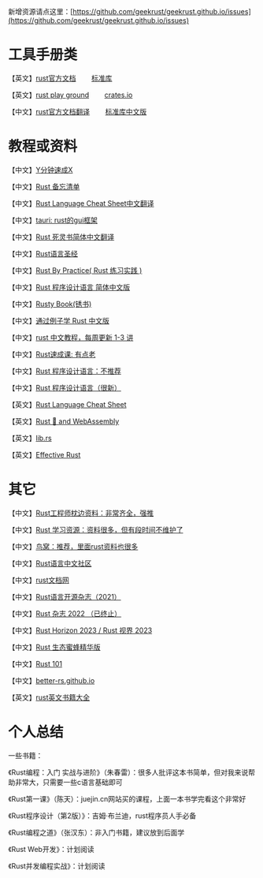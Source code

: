 新增资源请点这里：[https://github.com/geekrust/geekrust.github.io/issues](https://github.com/geekrust/geekrust.github.io/issues)

# 工具手册类

【英文】[rust官方文档](https://www.rust-lang.org/learn)     &nbsp;&nbsp;&nbsp;&nbsp;&nbsp;&nbsp;     [标准库](https://doc.rust-lang.org/std/index.html)

【英文】[rust play ground](https://play.rust-lang.org/)    &nbsp;&nbsp;&nbsp;&nbsp;&nbsp;&nbsp;     [crates.io](https://crates.io/)

【中文】[rust官方文档翻译](https://rustwiki.org/zh-CN/)      &nbsp;&nbsp;&nbsp;&nbsp;&nbsp;&nbsp;     [标准库中文版](https://rustwiki.org/zh-CN/std/index.html)


# 教程或资料

【中文】[Y分钟速成X](https://learnxinyminutes.com/docs/zh-cn/rust-cn/)

【中文】[Rust 备忘清单](https://quickref.me/zh-CN/docs/rust.html)

【中文】[Rust Language Cheat Sheet中文翻译](https://nootn.com/rust-language-cheat-sheet/)

【中文】[tauri: rust的gui框架](https://tauri.app/zh-cn/)

【中文】[Rust 死灵书简体中文翻译](https://github.com/rust-lang-cn/nomicon-zh-Hans)

【中文】[Rust语言圣经](https://github.com/sunface/rust-course)

【中文】[Rust By Practice( Rust 练习实践 )](https://github.com/sunface/rust-by-practice)

【中文】[Rust 程序设计语言 简体中文版](https://kaisery.github.io/trpl-zh-cn/)

【中文】[Rusty Book(锈书)](https://rusty.course.rs/)

【中文】[通过例子学 Rust 中文版](https://github.com/rust-lang-cn/rust-by-example-cn)

【中文】[rust 中文教程，每周更新 1-3 讲](https://github.com/the-web3/chaineye-rust)

【中文】[Rust速成课: 有点老](https://github.com/chapin666/rust-crash-course-zh)

【中文】[Rust 程序设计语言：不推荐](https://rust.bootcss.com/)

【中文】[Rust 程序设计语言（很新）](https://kaisery.github.io/trpl-zh-cn/)

【英文】[Rust Language Cheat Sheet](https://cheats.rs/)

【英文】[Rust 🦀 and WebAssembly](https://rustwasm.github.io/docs/book/)

【英文】[lib.rs](https://lib.rs/)

【英文】[Effective Rust](https://www.lurklurk.org/effective-rust/)

# 其它

【中文】[Rust工程师枕边资料：非常齐全，强推](https://github.com/0voice/Understanding_in_Rust)

【中文】[Rust 学习资源：资料很多，但有段时间不维护了](https://frankorz.com/2022/01/18/rust-study-resource/)

【中文】[鸟窝：推荐，里面rust资料也很多](https://colobu.com/)

【中文】[Rust语言中文社区](https://rustcc.cn/)

【中文】[rust文档网](https://rustwiki.org/)

【中文】[Rust语言开源杂志（2021）](https://github.com/RustMagazine/rust_magazine_2021)

【中文】[Rust 杂志 2022 （已终止）](https://github.com/RustMagazine/rust_magazine_2022)

【中文】[Rust Horizon 2023 / Rust 视界 2023](https://github.com/RustMagazine/rust-horizon-2023)

【中文】[Rust 生态蜜蜂精华版](https://rustbee.zhubai.love/)

【中文】[Rust 101](https://juejin.cn/post/7150187051621548046)

【中文】[better-rs.github.io](https://better-rs.github.io/)

【英文】[rust英文书籍大全](https://github.com/sger/RustBooks)

# 个人总结

一些书籍：

《Rust编程：入门 实战与进阶》（朱春雷）：很多人批评这本书简单，但对我来说帮助非常大，只需要一些c语言基础即可

《Rust第一课》（陈天）：juejin.cn网站买的课程，上面一本书学完看这个非常好

《Rust程序设计（第2版）》：吉姆·布兰迪，rust程序员人手必备

《Rust编程之道》（张汉东）：非入门书籍，建议放到后面学

《Rust Web开发》：计划阅读

《Rust并发编程实战》：计划阅读
